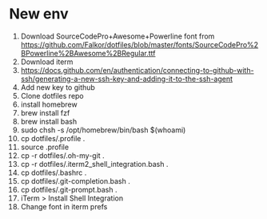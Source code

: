 # New env

1. Download SourceCodePro+Awesome+Powerline font from https://github.com/Falkor/dotfiles/blob/master/fonts/SourceCodePro%2BPowerline%2BAwesome%2BRegular.ttf
1. Download iterm
1. https://docs.github.com/en/authentication/connecting-to-github-with-ssh/generating-a-new-ssh-key-and-adding-it-to-the-ssh-agent
1. Add new key to github
1. Clone dotfiles repo
1. install homebrew
1. brew install fzf
1. brew install bash
1. sudo chsh -s /opt/homebrew/bin/bash $(whoami)
1. cp dotfiles/.profile .
1. source .profile
1. cp -r dotfiles/.oh-my-git .
1. cp -r dotfiles/.iterm2_shell_integration.bash .
1. cp dotfiles/.bashrc .
1. cp dotfiles/.git-completion.bash .
1. cp dotfiles/.git-prompt.bash .
1. iTerm > Install Shell Integration
1. Change font in iterm prefs
